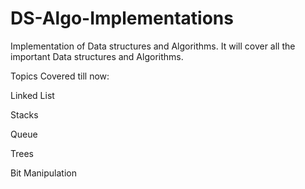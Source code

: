 # DS-Algo-Implementations
Implementation of Data structures and Algorithms. It will cover all the important Data structures and Algorithms.

Topics Covered till now:

Linked List

Stacks

Queue

Trees

Bit Manipulation

